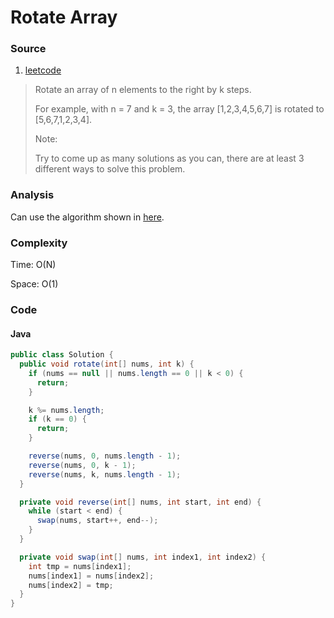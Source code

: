 # Rotate Array

### Source
1. [leetcode](https://leetcode.com/problems/rotate-array/)

> Rotate an array of n elements to the right by k steps.
>
> For example, with n = 7 and k = 3, the array [1,2,3,4,5,6,7] is rotated to [5,6,7,1,2,3,4].
>
> Note:
>
> Try to come up as many solutions as you can, there are at least 3 different ways to solve this problem.

### Analysis
Can use the algorithm shown in [here](https://github.com/julycoding/The-Art-Of-Programming-By-July/blob/master/ebook/zh/01.01.md).

### Complexity
Time: O(N)

Space: O(1)

### Code
#### Java
```java
public class Solution {
  public void rotate(int[] nums, int k) {
    if (nums == null || nums.length == 0 || k < 0) {
      return;
    }

    k %= nums.length;
    if (k == 0) {
      return;
    }

    reverse(nums, 0, nums.length - 1);
    reverse(nums, 0, k - 1);
    reverse(nums, k, nums.length - 1);
  }

  private void reverse(int[] nums, int start, int end) {
    while (start < end) {
      swap(nums, start++, end--);
    }
  }

  private void swap(int[] nums, int index1, int index2) {
    int tmp = nums[index1];
    nums[index1] = nums[index2];
    nums[index2] = tmp;
  }
}
```
